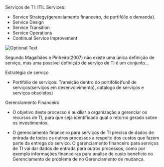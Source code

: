 Serviços de TI:
ITIL Services:
- Service Strategy(gerenciamento financeiro, de portifólio e demanda).
- Service Design
- Service Transition
- Service Operations
- Continual Service Improvement

![Optional Text](../master/Images/itil.png)


Segundo Magalhães e Pinheiro(2007) não existe uma única definição de serviço, mas uma
possível definição de serviço de TI é um conjunto...




Estratégia de serviço
 - Portifólio de serviços:
    Transição dentro do portifólio(funil de
    serviços(serviços em desenvolvimento),
    catálogo de serviços e serviços obsoletos)

Gerenciamento Financeiro
  - O objetivo deste processo é auxiliar a 
  organização a gerenciar os recursos de TI, para
  que seja identificado qual o retorno gerado
  sobre os investimentos.
  
  - O gerenciamento financeiro para serviços de TI
  precisa de dados de entrada de todos os outros 
  processos a respeito dos custos que fazem parte da
  entrega do serviço. O gerenciamento financeiro para 
  serviços de TI vai dar dados de entrada para outros 
  processos, como por exemplo informações financeiras 
  para analise de custo beneficio no Gerenciamento de 
  problema de no Gerenciamento de mudança.
  
  
  
  
  
